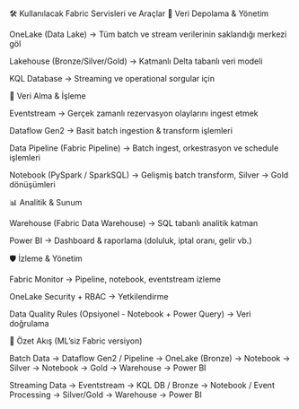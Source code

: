 🛠️ Kullanılacak Fabric Servisleri ve Araçlar
📂 Veri Depolama & Yönetim

OneLake (Data Lake) → Tüm batch ve stream verilerinin saklandığı merkezi göl

Lakehouse (Bronze/Silver/Gold) → Katmanlı Delta tabanlı veri modeli

KQL Database → Streaming ve operational sorgular için

🔄 Veri Alma & İşleme

Eventstream → Gerçek zamanlı rezervasyon olaylarını ingest etmek

Dataflow Gen2 → Basit batch ingestion & transform işlemleri

Data Pipeline (Fabric Pipeline) → Batch ingest, orkestrasyon ve schedule işlemleri

Notebook (PySpark / SparkSQL) → Gelişmiş batch transform, Silver → Gold dönüşümleri

📊 Analitik & Sunum

Warehouse (Fabric Data Warehouse) → SQL tabanlı analitik katman

Power BI → Dashboard & raporlama (doluluk, iptal oranı, gelir vb.)

🛡️ İzleme & Yönetim

Fabric Monitor → Pipeline, notebook, eventstream izleme

OneLake Security + RBAC → Yetkilendirme

Data Quality Rules (Opsiyonel - Notebook + Power Query) → Veri doğrulama

🚀 Özet Akış (ML’siz Fabric versiyon)

Batch Data → Dataflow Gen2 / Pipeline → OneLake (Bronze) → Notebook → Silver → Notebook → Gold → Warehouse → Power BI

Streaming Data → Eventstream → KQL DB / Bronze → Notebook / Event Processing → Silver/Gold → Warehouse → Power BI
